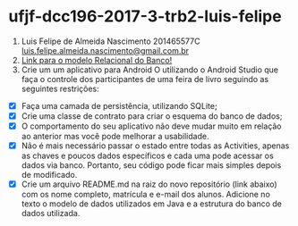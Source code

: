 # ufjf-dcc196-2017-3-trb2-luis-felipe
1. Luis Felipe de Almeida Nascimento 201465577C luis.felipe.almeida.nascimento@gmail.com.br
2. [Link para o modelo Relacional do Banco!](https://drive.google.com/file/d/14I2UUHmv9-AHgHEBfwC-1cRzPlL39r2j/view?usp=sharing)
3. Crie um um aplicativo para Android O utilizando o Android Studio que faça o controle dos participantes de uma feira de livro seguindo as seguintes restrições:

- [x] Faça uma camada de persistência, utilizando SQLite;
- [x] Crie uma classe de contrato para criar o esquema do banco de dados;
- [x] O comportamento do seu aplicativo não deve mudar muito em relação ao anterior mas você pode melhorar a usabilidade.
- [x] Não é mais necessário passar o estado entre todas as Activities, apenas as chaves e poucos dados específicos e cada uma pode acessar os dados via banco. Portanto, seu código pode ficar mais simples depois de modificado.
- [x] Crie um arquivo README.md na raiz do novo repositório (link abaixo) com os nome completo, matrícula e e-mail dos alunos.
Adicione no texto o modelo de dados utilizados em Java e a estrutura do banco de dados utilizada.

